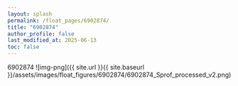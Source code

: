 ```yaml
---
layout: splash
permalink: /float_pages/6902874/
title: "6902874"
author_profile: false
last_modified_at: 2025-06-13
toc: false
---
```

 
6902874
![img-png]({{ site.url }}{{ site.baseurl }}/assets/images/float_figures/6902874/6902874_Sprof_processed_v2.png)